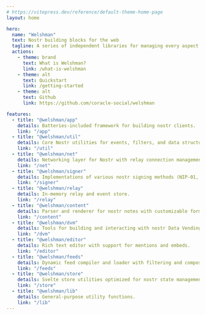 ```yaml
---
# https://vitepress.dev/reference/default-theme-home-page
layout: home

hero:
  name: "Welshman"
  text: Nostr building blocks for the web
  tagline: A series of independent libraries for managing every aspect of your Nostr application.
  actions:
    - theme: brand
      text: What is Welshman?
      link: /what-is-welshman
    - theme: alt
      text: Quickstart
      link: /getting-started
    - theme: alt
      text: Github
      link: https://github.com/coracle-social/welshman

features:
  - title: "@welshman/app"
    details: Batteries-included framework for building nostr clients.
    link: "/app"
  - title: "@welshman/util"
    details: Core Nostr utilities for events, filters, and data structures.
    link: "/util"
  - title: "@welshman/net"
    details: Networking layer for Nostr with relay connection management and message status handling.
    link: "/net"
  - title: "@welshman/signer"
    details: Implementations of various nostr signing methods (NIP-01, NIP-07, NIP-46, NIP-55).
    link: "/signer"
  - title: "@welshman/relay"
    details: In-memory relay and event store.
    link: "/relay"
  - title: "@welshman/content"
    details: Parser and renderer for nostr notes with customizable formatting options.
    link: "/content"
  - title: "@welshman/dvm"
    details: Tools for building and interacting with nostr Data Vending Machines (DVMs)
    link: "/dvm"
  - title: "@welshman/editor"
    details: Rich text editor with support for mentions and embeds.
    link: "/editor"
  - title: "@welshman/feeds"
    details: Dynamic feed compiler and loader with filtering and composition.
    link: "/feeds"
  - title: "@welshman/store"
    details: Svelte store utilities optimized for nostr state management.
    link: "/store"
  - title: "@welshman/lib"
    details: General-purpose utility functions.
    link: "/lib"
---
```

